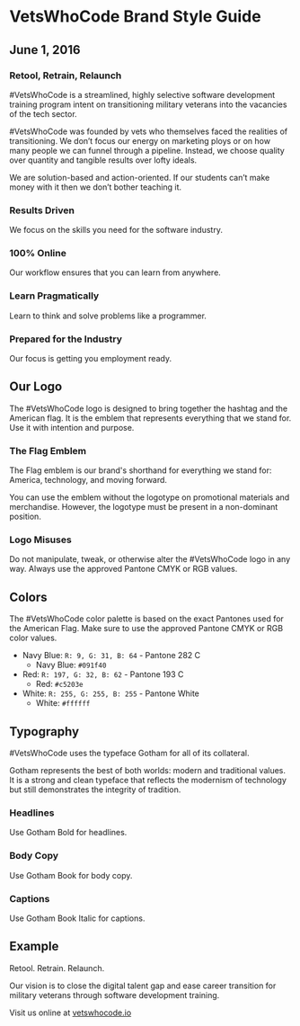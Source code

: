 # VetsWhoCode Brand Style Guide

## June 1, 2016

### Retool, Retrain, Relaunch

#VetsWhoCode is a streamlined, highly selective software development training program intent on transitioning military veterans into the vacancies of the tech sector.

#VetsWhoCode was founded by vets who themselves faced the realities of transitioning. We don’t focus our energy on marketing ploys or on how many people we can funnel through a pipeline. Instead, we choose quality over quantity and tangible results over lofty ideals.

We are solution-based and action-oriented. If our students can’t make money with it then we don’t bother teaching it.

### Results Driven

We focus on the skills you need for the software industry.

### 100% Online

Our workflow ensures that you can learn from anywhere.

### Learn Pragmatically

Learn to think and solve problems like a programmer.

### Prepared for the Industry

Our focus is getting you employment ready.

## Our Logo

The #VetsWhoCode logo is designed to bring together the hashtag and the American flag. It is the emblem that represents everything that we stand for. Use it with intention and purpose.

### The Flag Emblem

The Flag emblem is our brand's shorthand for everything we stand for: America, technology, and moving forward.

You can use the emblem without the logotype on promotional materials and merchandise. However, the logotype must be present in a non-dominant position.

### Logo Misuses

Do not manipulate, tweak, or otherwise alter the #VetsWhoCode logo in any way. Always use the approved Pantone CMYK or RGB values.

## Colors

The #VetsWhoCode color palette is based on the exact Pantones used for the American Flag. Make sure to use the approved Pantone CMYK or RGB color values.

-   Navy Blue: `R: 9, G: 31, B: 64` - Pantone 282 C
    -   Navy Blue: `#091f40`
-   Red: `R: 197, G: 32, B: 62` - Pantone 193 C
    -   Red: `#c5203e`
-   White: `R: 255, G: 255, B: 255` - Pantone White
    -   White: `#ffffff`

## Typography

#VetsWhoCode uses the typeface Gotham for all of its collateral.

Gotham represents the best of both worlds: modern and traditional values. It is a strong and clean typeface that reflects the modernism of technology but still demonstrates the integrity of tradition.

### Headlines

Use Gotham Bold for headlines.

### Body Copy

Use Gotham Book for body copy.

### Captions

Use Gotham Book Italic for captions.

## Example

Retool. Retrain. Relaunch.

Our vision is to close the digital talent gap and ease career transition for military veterans through software development training.

Visit us online at [vetswhocode.io](https://vetswhocode.io)
